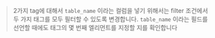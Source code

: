 > 2가지 tag에 대해서 `table_name` 이라는 컬럼을 넣기 위해서는 filter 조건에서 두 가지 태그를 모두 필터할 수 있도록 변경합니다.
> `table_name` 이라는 필드를 선언할 때에도 태그의 몇 번째 엘리먼트를 지정할 지를 확인합니다
